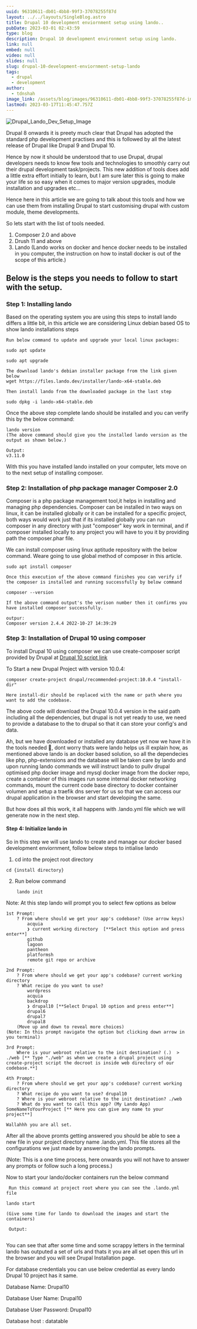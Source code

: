 ```yaml
---
uuid: 96310611-db01-4bb8-99f3-37078255f87d
layout: ../../layouts/SingleBlog.astro
title: Drupal 10 development enviornment setup using lando..
pubDate: 2023-03-01 02:43:59
type: blog
description: Drupal 10 development environment setup using lando.
link: null
embed: null
video: null
slides: null
slug: drupal-10-development-enviornment-setup-lando
tags:
  - drupal
  - development
author:
  - tdnshah
image_link: /assets/blog/images/96310611-db01-4bb8-99f3-37078255f87d-img-1.png
lastmod: 2023-03-17T11:45:47.757Z
---
```


<Image src="/assets/blog/images/lando-drupal.webp" aspectRatio="0.5" alt="Drupal_Lando_Dev_Setup_Image">

Drupal 8 onwards it is preety much clear that Drupal has adopted the standard php development practises and this is followed by all the latest release of Drupal like Drupal 9 and Drupal 10.

Hence by now it should be understood that to use Drupal, drupal developers needs to know few tools and technologies to smoothly carry out their drupal development task/projects. This new addition of tools does add a little extra effort initially to learn, but I am sure later this is going to make your life so so easy when it comes to major version upgrades, module installation and upgrades etc...

Hence here in this article we are going to talk about this tools and how we can use them from installing Drupal to start customising drupal with custom module, theme developments.

So lets start with the list of tools needed.

1. Composer 2.0 and above
2. Drush 11 and above
3. Lando (Lando works on docker and hence docker needs to be installed in you computer, the instruction on how to install docker is out of the scope of this article.)

## Below is the steps you needs to follow to start with the setup. 

### Step 1: Installing lando 

Based on the operating system you are using this steps to install lando differs a little bit, in this article we are considering Linux debian based OS to show lando installations steps

```
Run below command to update and upgrade your local linux packages:

sudo apt update 

sudo apt upgrade

```

```
The download lando's debian installer package from the link given below
wget https://files.lando.dev/installer/lando-x64-stable.deb

Then install lando from the downloaded package in the last step

sudo dpkg -i lando-x64-stable.deb
```

Once the above step complete lando should be installed and you can verify this by the below command:

```
lando version
(The above command should give you the installed lando version as the output as shown below.)

Output:
v3.11.0
```

With this you have installed lando installed on your computer, lets move on to the next setup of installing composer.

### Step 2: Installation of php package manager Composer 2.0

Composer is a php package management tool,it helps in installing and managing php dependencies. Composer can be installed in two ways on linux, it can be installed globally or it can be installed for a specific project, both ways would work just that if its installed globally you can run composer in any directory with just "composer" key work in terminal, and if composer installed locally to any project you will have to you it by providing path the composer.phar file.

We can install composer using linux aptitude repository with the below command. Weare going to use global method of composer in this article.

```
sudo apt install composer 

Once this execution of the above command finishes you can verify if the composer is installed and running successfully by below command 

composer --version

If the above command output's the verison number then it confirms you have installed composer successfully.

outpur:
Composer version 2.4.4 2022-10-27 14:39:29

```
### Step 3: Installation of Drupal 10 using composer 

To install Drupal 10 using composer we can use create-composer script provided by Drupal at <a href="https://www.drupal.org/project/drupal/releases/10.0.4" target="_blank">Drupal 10 script link</a>

To Start a new Drupal Project with version 10.0.4:

```
composer create-project drupal/recommended-project:10.0.4 "install-dir"

Here install-dir should be replaced with the name or path where you want to add the codebase.
```

The above code will download the Drupal 10.0.4 version in the said path including all the dependencies, but drupal is not yet ready to use, we need to provide a database to the to drupal so that it can store your config's and data.

Ah, but we have downloaded or installed any database yet now we have it in the tools needed 🤔, dont worry thats were lando helps us ill explain how, as mentioned above lando is an docker based solution, so all the dependecies like php, php-extensions and the database will be taken care by lando and upon running lando commands we will instruct lando to pullv drupal optimised php docker image and mysql docker image from the docker repo, create a container of this images run some internal docker networking commands, mount the current code base directory to docker container volumen and setup a traefik dns server for us so that we can access our drupal application in the browser and start developing the same.

But how does all this work, it all happens with .lando.yml file which we will generate now in the next step.
#### Step 4: Initialize lando in 

So in this step we will use lando to create and manage our docker based development enviornment, follow below steps to intialise lando

1. cd into the project root directory 
   
```
cd {install directory}
```

2. Run below command

```
    lando init

```
Note: At this step lando will prompt you to select few options as below 

```
1st Prompt:
    ? From where should we get your app's codebase? (Use arrow keys)
        acquia 
        ❯ current working directory  [**Select this option and press enter**]
        github 
        lagoon 
        pantheon 
        platformsh 
        remote git repo or archive 

2nd Prompt:
    ? From where should we get your app's codebase? current working directory
    ? What recipe do you want to use? 
        wordpress 
        acquia 
        backdrop 
        ❯ drupal10 [**Select Drupal 10 option and press enter**]
        drupal6 
        drupal7 
        drupal8 
    (Move up and down to reveal more choices)
(Note: In this prompt navigate the option but clicking down arrow in you terminal)

3rd Prompt:
    Where is your webroot relative to the init destination? (.)  > ./web [** Type "./web" as when we create a drupal project using create-project script the docroot is inside web directory of our codebase.**]

4th Prompt:
    ? From where should we get your app's codebase? current working directory
    ? What recipe do you want to use? drupal10
    ? Where is your webroot relative to the init destination? ./web
    ? What do you want to call this app? (My Lando App) SomeNameToYourProject [** Here you can give any name to your project**]

Wallahhh you are all set.
```
After all the above promts getting answered you should be able to see a new file in your project directory name .lando.yml. This file stores all the configurations we just made by answering the lando prompts.

(Note: This is a one time process, here onwards you will not have to answer any prompts or follow such a long process.)

Now to start your lando/docker containers run the below command

```
 Run this command at project root where you can see the .lando.yml file

lando start

(Give some time for lando to download the images and start the containers)

 Output:


```

You can see that after some time and some scrappy letters in the terminal lando has outputed a set of urls and thats it you are all set open this url in the browser and you will see Drupal Installation page.

For database credentials you can use below credential as every lando Drupal 10 project has it same.

Database Name: Drupal10 

Database User Name: Drupal10

Database User Password: Drupal10

Database host : datatable


